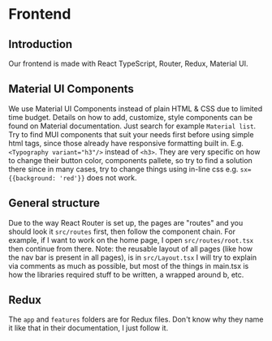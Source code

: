 # Frontend

## Introduction
Our frontend is made with React TypeScript, Router, Redux, Material UI.

## Material UI Components
We use Material UI Components instead of plain HTML & CSS due to limited time budget.
Details on how to add, customize, style components can be found on Material documentation. Just search for example `Material list`.
Try to find MUI components that suit your needs first before using simple html tags, since those already have responsive formatting built in. E.g. `<Typography variant="h3"/>` instead of `<h3>`.
They are very specific on how to change their button color, components pallete, so try to find a solution there since in many cases, try to change things using in-line css e.g. `sx={{background: 'red'}}` does not work.

## General structure
Due to the way React Router is set up, the pages are "routes" and you should look it `src/routes` first, then follow the component chain. For example, if I want to work on the home page, I open `src/routes/root.tsx` then continue from there.
Note: the reusable layout of all pages (like how the nav bar is present in all pages), is in `src/Layout.tsx`
I will try to explain via comments as much as possible, but most of the things in main.tsx is how the libraries required stuff to be written, a wrapped around b, etc.

## Redux
The `app` and `features` folders are for Redux files. Don't know why they name it like that in their documentation, I just follow it.